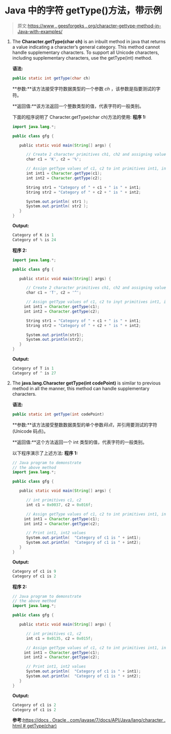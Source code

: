 # Java 中的字符 getType()方法，带示例

> 原文:[https://www . geesforgeks . org/character-gettype-method-in-Java-with-examples/](https://www.geeksforgeeks.org/character-gettype-method-in-java-with-examples/)

1.  The **Character.getType(char ch)** is an inbuilt method in java that returns a value indicating a character’s general category. This method cannot handle supplementary characters. To support all Unicode characters, including supplementary characters, use the getType(int) method.

    **语法:**

    ```java
    public static int getType(char ch)
    ```

    **参数:**该方法接受字符数据类型的一个参数 *ch* ，该参数是指要测试的字符。

    **返回值:**该方法返回一个整数类型的值，代表字符的一般类别。

    下面的程序说明了 Character.getType(char ch)方法的使用:
    **程序 1:**

    ```java
    import java.lang.*;

    public class gfg {

       public static void main(String[] args) {

          // Create 2 character primitives ch1, ch2 and assigning values
          char c1 = 'K', c2 = '%';

          // Assign getType values of c1, c2 to int primitives int1, int2
          int int1 = Character.getType(c1);
          int int2 = Character.getType(c2);

          String str1 = "Category of " + c1 + " is " + int1;
          String str2 = "Category of " + c2 + " is " + int2;

          System.out.println( str1 );
          System.out.println( str2 );
       }
    }
    ```

    **Output:**

    ```java
    Category of K is 1
    Category of % is 24

    ```

    **程序 2:**

    ```java
    import java.lang.*;

    public class gfg {

       public static void main(String[] args) {

          // Create 2 character primitives ch1, ch2 and assigning values
          char c1 = 'T', c2 = '^';

          // Assign getType values of c1, c2 to inyt primitives int1, int2
         int int1 = Character.getType(c1);
         int int2 = Character.getType(c2);

          String str1 = "Category of " + c1 + " is " + int1;
          String str2 = "Category of " + c2 + " is " + int2;

          System.out.println(str1);
          System.out.println(str2);
       }
    }
    ```

    **Output:**

    ```java
    Category of T is 1
    Category of ^ is 27

    ```

2.  The **java.lang.Character getType(int codePoint)** is similar to previous method in all the manner, this method can handle supplementary characters.

    **语法:**

    ```java
    public static int getType(int codePoint)

    ```

    **参数:**该方法接受整数数据类型的单个参数*码点*，并引用要测试的字符(Unicode 码点)。

    **返回值:**这个方法返回一个 int 类型的值，代表字符的一般类别。

    以下程序演示了上述方法:
    **程序 1:**

    ```java
    // Java program to demonstrate
    // the above method
    import java.lang.*;

    public class gfg {

       public static void main(String[] args) {

          // int primitives c1, c2
          int c1 = 0x0037, c2 = 0x016f;

          // Assign getType values of c1, c2 to int primitives int1, int2
         int int1 = Character.getType(c1);
         int int2 = Character.getType(c2);

          // Print int1, int2 values
          System.out.println(  "Category of c1 is " + int1);
          System.out.println(  "Category of c1 is " + int2);
       }
    }
    ```

    **Output:**

    ```java
    Category of c1 is 9
    Category of c1 is 2

    ```

    **程序 2:**

    ```java
    // Java program to demonstrate
    // the above method
    import java.lang.*;

    public class gfg {

       public static void main(String[] args) {

          // int primitives c1, c2
          int c1 = 0x0135, c2 = 0x015f;

          // Assign getType values of c1, c2 to int primitives int1, int2
         int int1 = Character.getType(c1);
         int int2 = Character.getType(c2);

          // Print int1, int2 values
          System.out.println(  "Category of c1 is " + int1);
          System.out.println(  "Category of c1 is " + int2);
       }
    }
    ```

    **Output:**

    ```java
    Category of c1 is 2
    Category of c1 is 2

    ```

    **参考:**[https://docs . Oracle . com/javase/7/docs/API/Java/lang/character . html # getType(char)](https://docs.oracle.com/javase/7/docs/api/java/lang/Character.html#getType(char))